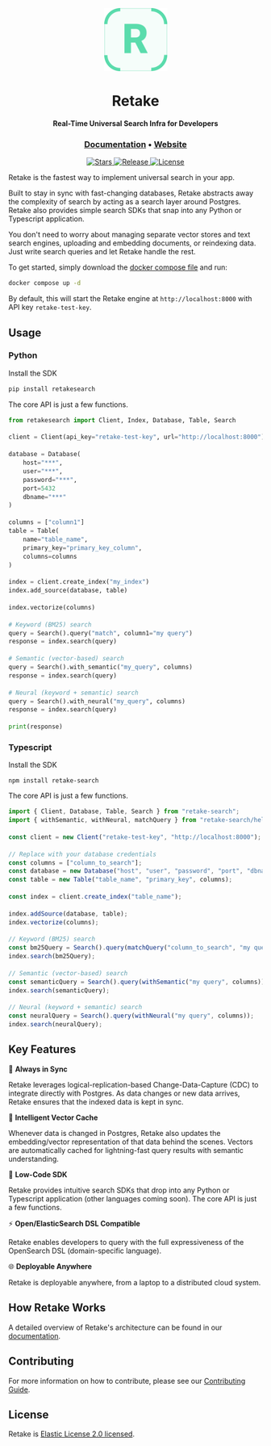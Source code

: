 <p align="center">
  <img src="assets/retake.svg" alt="Retake" width="125px"></a>
</p>

<h1 align="center">
    <b>Retake</b>
</h1>

<p align="center">
    <b>Real-Time Universal Search Infra for Developers</b> <br />
</p>

<h3 align="center">
  <a href="https://docs.getretake.com">Documentation</a> &bull;
  <a href="https://getretake.com">Website</a>
</h3>

<p align="center">
<a href="https://github.com/getretake/retake/stargazers/" target="_blank">
    <img src="https://img.shields.io/github/stars/getretake/retake?style=social&label=Star&maxAge=60" alt="Stars">
</a>
<a href="https://github.com/getretake/retake/releases" target="_blank">
    <img src="https://img.shields.io/github/v/release/getretake/retake?color=white" alt="Release">
</a>
<a href="https://github.com/getretake/retake/tree/main/LICENSE" target="_blank">
    <img src="https://img.shields.io/static/v1?label=license&message=ELv2&color=white" alt="License">
</a>
</p>

Retake is the fastest way to implement universal search in your app.

Built to stay in sync with fast-changing databases, Retake abstracts away the complexity of search by acting as a search
layer around Postgres. Retake also provides simple search SDKs that snap into any Python or Typescript application.

You don't need to worry about managing separate vector stores and text search engines, uploading and embedding documents, or reindexing data. Just write search queries and let Retake handle the rest.

To get started, simply download the [docker compose file](https://raw.githubusercontent.com/getretake/retake/main/docker-compose.yml) and run:

```bash
docker compose up -d
```

By default, this will start the Retake engine at `http://localhost:8000` with API key `retake-test-key`.

## Usage

### Python

Install the SDK

```bash
pip install retakesearch
```

The core API is just a few functions.

```python
from retakesearch import Client, Index, Database, Table, Search

client = Client(api_key="retake-test-key", url="http://localhost:8000")

database = Database(
    host="***",
    user="***",
    password="***",
    port=5432
    dbname="***"
)

columns = ["column1"]
table = Table(
    name="table_name",
    primary_key="primary_key_column",
    columns=columns
)

index = client.create_index("my_index")
index.add_source(database, table)

index.vectorize(columns)

# Keyword (BM25) search
query = Search().query("match", column1="my query")
response = index.search(query)

# Semantic (vector-based) search
query = Search().with_semantic("my_query", columns)
response = index.search(query)

# Neural (keyword + semantic) search
query = Search().with_neural("my_query", columns)
response = index.search(query)

print(response)
```

### Typescript

Install the SDK

```
npm install retake-search
```

The core API is just a few functions.

```typescript
import { Client, Database, Table, Search } from "retake-search";
import { withSemantic, withNeural, matchQuery } from "retake-search/helpers";

const client = new Client("retake-test-key", "http://localhost:8000");

// Replace with your database credentials
const columns = ["column_to_search"];
const database = new Database("host", "user", "password", "port", "dbname");
const table = new Table("table_name", "primary_key", columns);

const index = client.create_index("table_name");

index.addSource(database, table);
index.vectorize(columns);

// Keyword (BM25) search
const bm25Query = Search().query(matchQuery("column_to_search", "my query"));
index.search(bm25Query);

// Semantic (vector-based) search
const semanticQuery = Search().query(withSemantic("my query", columns));
index.search(semanticQuery);

// Neural (keyword + semantic) search
const neuralQuery = Search().query(withNeural("my query", columns));
index.search(neuralQuery);
```

## Key Features

:arrows_counterclockwise: **Always in Sync**

Retake leverages logical-replication-based Change-Data-Capture (CDC) to integrate directly with Postgres. As data changes or new data arrives, Retake ensures that the indexed data is kept in sync.

:brain: **Intelligent Vector Cache**

Whenever data is changed in Postgres, Retake also updates the embedding/vector representation of that data behind the scenes. Vectors are automatically cached for lightning-fast query results with semantic understanding.

:rocket: **Low-Code SDK**

Retake provides intuitive search SDKs that drop into any Python or Typescript application (other languages coming soon). The core API is just a few functions.

:zap: **Open/ElasticSearch DSL Compatible**

Retake enables developers to query with the full expressiveness of the OpenSearch DSL (domain-specific language).

:globe_with_meridians: **Deployable Anywhere**

Retake is deployable anywhere, from a laptop to a distributed cloud system.

## How Retake Works

A detailed overview of Retake's architecture can be found in our [documentation](https://docs.getretake.com/architecture).

## Contributing

For more information on how to contribute, please see our [Contributing Guide](CONTRIBUTING.md).

## License

Retake is [Elastic License 2.0 licensed](LICENSE).
